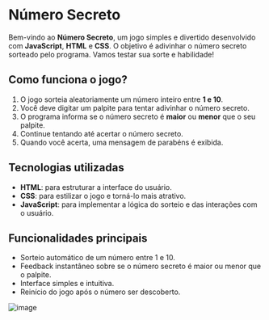 # Número Secreto

Bem-vindo ao **Número Secreto**, um jogo simples e divertido desenvolvido com **JavaScript**, **HTML** e **CSS**. O objetivo é adivinhar o número secreto sorteado pelo programa. Vamos testar sua sorte e habilidade!

## Como funciona o jogo?

1. O jogo sorteia aleatoriamente um número inteiro entre **1 e 10**.
2. Você deve digitar um palpite para tentar adivinhar o número secreto.
3. O programa informa se o número secreto é **maior** ou **menor** que o seu palpite.
4. Continue tentando até acertar o número secreto.
5. Quando você acerta, uma mensagem de parabéns é exibida.

## Tecnologias utilizadas

- **HTML**: para estruturar a interface do usuário.
- **CSS**: para estilizar o jogo e torná-lo mais atrativo.
- **JavaScript**: para implementar a lógica do sorteio e das interações com o usuário.

## Funcionalidades principais

- Sorteio automático de um número entre 1 e 10.
- Feedback instantâneo sobre se o número secreto é maior ou menor que o palpite.
- Interface simples e intuitiva.
- Reinício do jogo após o número ser descoberto.

![image](https://github.com/user-attachments/assets/03ccc48b-65e8-4508-b33f-ca46550f0d79)


